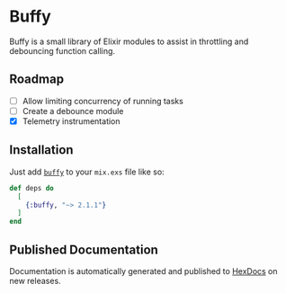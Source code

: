 # Buffy

Buffy is a small library of Elixir modules to assist in throttling and debouncing function calling.

## Roadmap

- [ ] Allow limiting concurrency of running tasks
- [ ] Create a debounce module
- [X] Telemetry instrumentation

## Installation

Just add [`buffy`](https://hex.pm/packages/buffy) to your `mix.exs` file like so:

<!-- {x-release-please-start-version} -->
```elixir
def deps do
  [
    {:buffy, "~> 2.1.1"}
  ]
end
```
<!-- {x-release-please-end} -->

## Published Documentation

Documentation is automatically generated and published to [HexDocs](https://hexdocs.pm/buffy/readme.html) on new releases.
